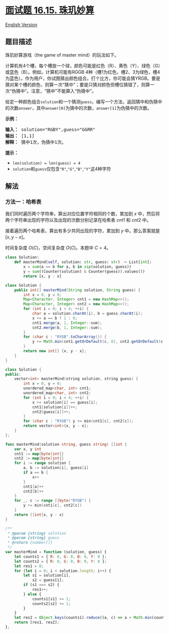 # [面试题 16.15. 珠玑妙算](https://leetcode.cn/problems/master-mind-lcci)

[English Version](/lcci/16.15.Master%20Mind/README_EN.md)

## 题目描述

<!-- 这里写题目描述 -->
<p>珠玑妙算游戏（the game of master mind）的玩法如下。</p>
<p>计算机有4个槽，每个槽放一个球，颜色可能是红色（R）、黄色（Y）、绿色（G）或蓝色（B）。例如，计算机可能有RGGB 4种（槽1为红色，槽2、3为绿色，槽4为蓝色）。作为用户，你试图猜出颜色组合。打个比方，你可能会猜YRGB。要是猜对某个槽的颜色，则算一次“猜中”；要是只猜对颜色但槽位猜错了，则算一次“伪猜中”。注意，“猜中”不能算入“伪猜中”。</p>
<p>给定一种颜色组合<code>solution</code>和一个猜测<code>guess</code>，编写一个方法，返回猜中和伪猜中的次数<code>answer</code>，其中<code>answer[0]</code>为猜中的次数，<code>answer[1]</code>为伪猜中的次数。</p>
<p><strong>示例：</strong></p>
<pre><strong>输入：</strong> solution="RGBY",guess="GGRR"
<strong>输出：</strong> [1,1]
<strong>解释：</strong> 猜中1次，伪猜中1次。
</pre>
<p><strong>提示：</strong></p>
<ul>
<li><code>len(solution) = len(guess) = 4</code></li>
<li><code>solution</code>和<code>guess</code>仅包含<code>"R"</code>,<code>"G"</code>,<code>"B"</code>,<code>"Y"</code>这4种字符</li>
</ul>

## 解法

### 方法一：哈希表

我们同时遍历两个字符串，算出对应位置字符相同的个数，累加到 $x$ 中，然后将两个字符串出现的字符以及出现的次数分别记录在哈希表 $cnt1$ 和 $cnt2$ 中。

接着遍历两个哈希表，算出有多少共同出现的字符，累加到 $y$ 中。那么答案就是 $[x, y - x]$。

时间复杂度 $O(C)$，空间复杂度 $O(C)$。本题中 $C=4$。

<!-- tabs:start -->

```python
class Solution:
    def masterMind(self, solution: str, guess: str) -> List[int]:
        x = sum(a == b for a, b in zip(solution, guess))
        y = sum((Counter(solution) & Counter(guess)).values())
        return [x, y - x]
```

```java
class Solution {
    public int[] masterMind(String solution, String guess) {
        int x = 0, y = 0;
        Map<Character, Integer> cnt1 = new HashMap<>();
        Map<Character, Integer> cnt2 = new HashMap<>();
        for (int i = 0; i < 4; ++i) {
            char a = solution.charAt(i), b = guess.charAt(i);
            x += a == b ? 1 : 0;
            cnt1.merge(a, 1, Integer::sum);
            cnt2.merge(b, 1, Integer::sum);
        }
        for (char c : "RYGB".toCharArray()) {
            y += Math.min(cnt1.getOrDefault(c, 0), cnt2.getOrDefault(c, 0));
        }
        return new int[] {x, y - x};
    }
}
```

```cpp
class Solution {
public:
    vector<int> masterMind(string solution, string guess) {
        int x = 0, y = 0;
        unordered_map<char, int> cnt1;
        unordered_map<char, int> cnt2;
        for (int i = 0; i < 4; ++i) {
            x += solution[i] == guess[i];
            cnt1[solution[i]]++;
            cnt2[guess[i]]++;
        }
        for (char c : "RYGB") y += min(cnt1[c], cnt2[c]);
        return vector<int>{x, y - x};
    }
};
```

```go
func masterMind(solution string, guess string) []int {
	var x, y int
	cnt1 := map[byte]int{}
	cnt2 := map[byte]int{}
	for i := range solution {
		a, b := solution[i], guess[i]
		if a == b {
			x++
		}
		cnt1[a]++
		cnt2[b]++
	}
	for _, c := range []byte("RYGB") {
		y += min(cnt1[c], cnt2[c])
	}
	return []int{x, y - x}
}
```

```js
/**
 * @param {string} solution
 * @param {string} guess
 * @return {number[]}
 */
var masterMind = function (solution, guess) {
    let counts1 = { R: 0, G: 0, B: 0, Y: 0 };
    let counts2 = { R: 0, G: 0, B: 0, Y: 0 };
    let res1 = 0;
    for (let i = 0; i < solution.length; i++) {
        let s1 = solution[i],
            s2 = guess[i];
        if (s1 === s2) {
            res1++;
        } else {
            counts1[s1] += 1;
            counts2[s2] += 1;
        }
    }
    let res2 = Object.keys(counts1).reduce((a, c) => a + Math.min(counts1[c], counts2[c]), 0);
    return [res1, res2];
};
```

<!-- tabs:end -->

<!-- end -->
